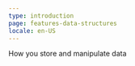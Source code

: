 ```yaml
---
type: introduction
page: features-data-structures
locale: en-US
---
```


How you store and manipulate data